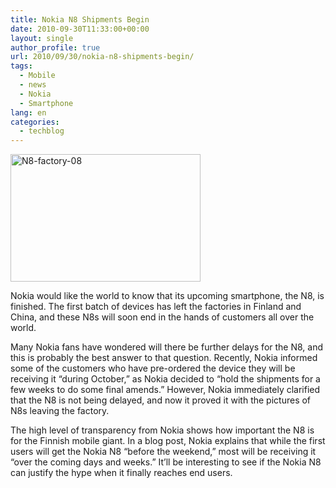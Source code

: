 ```yaml
---
title: Nokia N8 Shipments Begin
date: 2010-09-30T11:33:00+00:00
layout: single
author_profile: true
url: 2010/09/30/nokia-n8-shipments-begin/
tags:
  - Mobile
  - news
  - Nokia
  - Smartphone
lang: en
categories: 
  - techblog
---
```

[<img title="N8-factory-08" border="0" alt="N8-factory-08" src="http://lh3.ggpht.com/_vaUVXcmC3OI/TKRufyQ_7OI/AAAAAAAACkY/k_sp7Egs4AY/N8-factory-08_thumb%5B1%5D.jpg?imgmax=800" width="304" height="204" />](http://lh5.ggpht.com/_vaUVXcmC3OI/TKRueGKM5iI/AAAAAAAACkU/Ea-eTuStQjI/s1600-h/N8-factory-08%5B3%5D.jpg)

Nokia would like the world to know that its upcoming smartphone, the N8, is finished. The first batch of devices has left the factories in Finland and China, and these N8s will soon end in the hands of customers all over the world.

Many Nokia fans have wondered will there be further delays for the N8, and this is probably the best answer to that question. Recently, Nokia informed some of the customers who have pre-ordered the device they will be receiving it “during October,” as Nokia decided to “hold the shipments for a few weeks to do some final amends.” However, Nokia immediately clarified that the N8 is not being delayed, and now it proved it with the pictures of N8s leaving the factory.

The high level of transparency from Nokia shows how important the N8 is for the Finnish mobile giant. In a blog post, Nokia explains that while the first users will get the Nokia N8 “before the weekend,” most will be receiving it “over the coming days and weeks.” It’ll be interesting to see if the Nokia N8 can justify the hype when it finally reaches end users.
